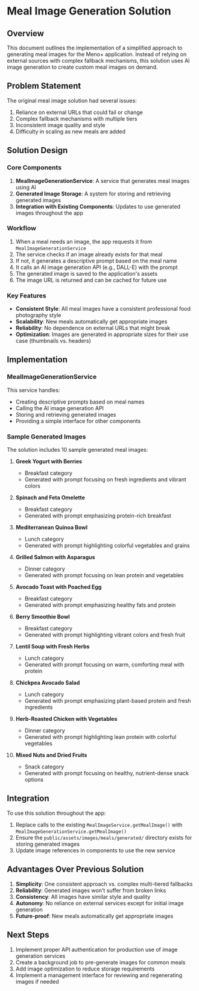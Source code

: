 # Meal Image Generation Solution

## Overview

This document outlines the implementation of a simplified approach to generating meal images for the Meno+ application. Instead of relying on external sources with complex fallback mechanisms, this solution uses AI image generation to create custom meal images on demand.

## Problem Statement

The original meal image solution had several issues:
1. Reliance on external URLs that could fail or change
2. Complex fallback mechanisms with multiple tiers
3. Inconsistent image quality and style
4. Difficulty in scaling as new meals are added

## Solution Design

### Core Components

1. **MealImageGenerationService**: A service that generates meal images using AI
2. **Generated Image Storage**: A system for storing and retrieving generated images
3. **Integration with Existing Components**: Updates to use generated images throughout the app

### Workflow

1. When a meal needs an image, the app requests it from `MealImageGenerationService`
2. The service checks if an image already exists for that meal
3. If not, it generates a descriptive prompt based on the meal name
4. It calls an AI image generation API (e.g., DALL-E) with the prompt
5. The generated image is saved to the application's assets
6. The image URL is returned and can be cached for future use

### Key Features

- **Consistent Style**: All meal images have a consistent professional food photography style
- **Scalability**: New meals automatically get appropriate images
- **Reliability**: No dependence on external URLs that might break
- **Optimization**: Images are generated in appropriate sizes for their use case (thumbnails vs. headers)

## Implementation

### MealImageGenerationService

This service handles:
- Creating descriptive prompts based on meal names
- Calling the AI image generation API
- Storing and retrieving generated images
- Providing a simple interface for other components

### Sample Generated Images

The solution includes 10 sample generated meal images:

1. **Greek Yogurt with Berries**
   - Breakfast category
   - Generated with prompt focusing on fresh ingredients and vibrant colors

2. **Spinach and Feta Omelette**
   - Breakfast category
   - Generated with prompt emphasizing protein-rich breakfast

3. **Mediterranean Quinoa Bowl**
   - Lunch category
   - Generated with prompt highlighting colorful vegetables and grains

4. **Grilled Salmon with Asparagus**
   - Dinner category
   - Generated with prompt focusing on lean protein and vegetables

5. **Avocado Toast with Poached Egg**
   - Breakfast category
   - Generated with prompt emphasizing healthy fats and protein

6. **Berry Smoothie Bowl**
   - Breakfast category
   - Generated with prompt highlighting vibrant colors and fresh fruit

7. **Lentil Soup with Fresh Herbs**
   - Lunch category
   - Generated with prompt focusing on warm, comforting meal with protein

8. **Chickpea Avocado Salad**
   - Lunch category
   - Generated with prompt emphasizing plant-based protein and fresh ingredients

9. **Herb-Roasted Chicken with Vegetables**
   - Dinner category
   - Generated with prompt highlighting lean protein with colorful vegetables

10. **Mixed Nuts and Dried Fruits**
    - Snack category
    - Generated with prompt focusing on healthy, nutrient-dense snack options

## Integration

To use this solution throughout the app:

1. Replace calls to the existing `MealImageService.getMealImage()` with `MealImageGenerationService.getMealImage()`
2. Ensure the `public/assets/images/meals/generated/` directory exists for storing generated images
3. Update image references in components to use the new service

## Advantages Over Previous Solution

1. **Simplicity**: One consistent approach vs. complex multi-tiered fallbacks
2. **Reliability**: Generated images won't suffer from broken links
3. **Consistency**: All images have similar style and quality
4. **Autonomy**: No reliance on external services except for initial image generation
5. **Future-proof**: New meals automatically get appropriate images

## Next Steps

1. Implement proper API authentication for production use of image generation services
2. Create a background job to pre-generate images for common meals
3. Add image optimization to reduce storage requirements
4. Implement a management interface for reviewing and regenerating images if needed
